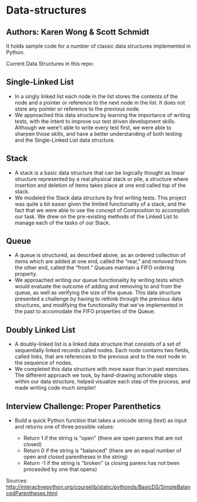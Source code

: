 # Data-structures
## Authors: Karen Wong & Scott Schmidt

It holds sample code for a number of classic data structures implemented in Python.

Current Data Structures in this repo:

## Single-Linked List
  * In a singly linked list each node in the list stores the contents of the node and a pointer or reference to the next node in the list. It does not store any pointer or reference to the previous node.
  * We approached this data structure by learning the importance of writing tests, with the intent to improve our test driven development skills. Although we were't able to write every test first, we were able to sharpen those skills, and have a better understanding of both testing and the Single-Linked List data structure.
## Stack
  * A stack is a basic data structure that can be logically thought as linear structure represented by a real physical stack or pile, a structure where insertion and deletion of items takes place at one end called top of the stack.
  * We modeled the Stack data structure by first writing tests. This project was quite a bit easier given the limited functionality of a stack, and the fact that we were able to use the concept of Composition to accomplish our task. We drew on the pre-existing methods of the Linked List to manage each of the tasks of our Stack.

## Queue
  * A queue is structured, as described above, as an ordered collection of items which are added at one end, called the “rear,” and removed from the other end, called the “front.” Queues maintain a FIFO ordering property.
  * We approached writing our queue functionality by writing tests which would evaluate the outcome of adding and removing to and from the queue, as well as verifying the size of the queue. This data structure presented a challenge by having to rethink through the previous data structures, and modifying the functionality that we've implemented in the past to accomodate the FIFO properties of the Queue.

## Doubly Linked List
  * A doubly-linked list is a linked data structure that consists of a set of sequentially linked records called nodes. Each node contains two fields, called links, that are references to the previous and to the next node in the sequence of nodes.
  * We completed this data structure with more ease than in past exercises. The different approach we took, by hand-drawing actionable steps within our data structure, helped visualize each step of the process, and made writing code much simpler!


## Interview Challenge: Proper Parenthetics
  * Build a quick Python function that takes a unicode string (text) as input and returns one of three possible values:

    * Return 1 if the string is "open" (there are open parens that are not closed)
    * Return 0 if the string is "balanced" (there are an equal number of open and closed parentheses in the string)
    * Return -1 if the string is "broken" (a closing parens has not been proceeded by one that opens)


Sources: http://interactivepython.org/courselib/static/pythonds/BasicDS/SimpleBalancedParentheses.html
